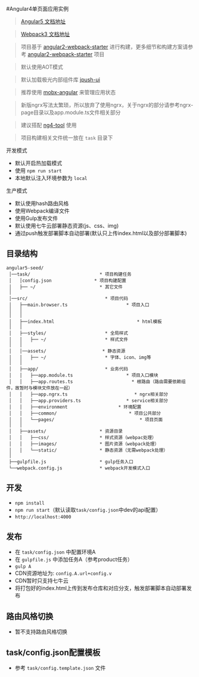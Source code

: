 #Angular4单页面应用实例

> [Angular5 文档地址](https://angular.io/docs)

> [Webpack3 文档地址](https://webpack.js.org/api/)

> 项目基于 [angular2-webpack-starter](https://github.com/AngularClass/angular2-webpack-starter) 进行构建，更多细节和构建方案请参考 [angular2-webpack-starter](https://github.com/AngularClass/angular2-webpack-starter) 项目

>默认使用AOT模式

>默认加载极光内部组件库 [jpush-ui](https://www.npmjs.com/package/jpush-ui)

>推荐使用 [mobx-angular](https://github.com/mobxjs/mobx-angular) 来管理应用状态

>新版ngrx写法太繁琐，所以放弃了使用ngrx，关于ngrx的部分请参考ngrx-page目录以及app.module.ts文件相关部分

>建议搭配 [ng4-tool](https://www.npmjs.com/package/ng4-tool) 使用

>项目构建相关文件统一放在 `task` 目录下

开发模式

* 默认开启热加载模式
* 使用 `npm run start` 
* 本地默认注入环境参数为 `local`

生产模式

* 默认使用hash路由风格
* 使用Webpack编译文件
* 使用Gulp发布文件
* 默认使用七牛云部署静态资源(js、css、img)
* 通过push触发部署脚本自动部署(默认只上传index.html以及部分部署脚本)

## 目录结构
```
angular5-seed/
 │──task/                          * 项目构建任务
 │   │config.json                * 项目构建配置
 │   ├── ~/                        * 其它文件
 │
 │──src/                             * 项目代码
 │   ├──main.browser.ts                      * 项目入口
 │   │
 │   │
 │   ├──index.html                               * html模板
 │   │
 │   ├──styles/                      * 全局样式
 │   │   ├── ~/                      * 样式文件
 │   │
 │   │──assets/                     * 静态资源
 │   │   ├── ~/                      * 字体、icon、img等
 │   │
 │   ├──app/                         * 业务代码
 │   │   ├──app.module.ts                    * 项目入口模块
 │   │   ├──app.routes.ts                      * 根路由（路由需要依赖组件，故暂时与模块文件放在一起）
 │   │   ├──app.ngrx.ts                         * ngrx相关部分
 │   │   ├──app.providers.ts                 * service相关部分
 │   │   ├──environment                   * 环境配置
 │   │   ├──common/                           * 项目公共部分
 │   │   └──pages/                 				  * 项目页面
 │   │
 │   ├──assets/                    * 资源目录
 │   │   ├──css/                   * 样式资源（webpac处理） 
 │   │   ├──images/                * 图片资源（webpack处理）
 │   │   └──static/                * 静态资源（无需webpack处理）
 │
 ├──gulpfile.js                    * gulp任务入口
 └──webpack.config.js              * webpack开发模式入口

```
## 开发
* `npm install`
* `npm run start`（默认读取`task/config.json`中dev的api配置）
* `http://localhost:4000`

## 发布
* 在 `task/config.json` 中配置环境A
* 在 `gulpfile.js` 中添加任务A（参考product任务）
*  `gulp A`
* CDN资源地址为: `config.A.url+config.v`
* CDN暂时只支持七牛云
* 将打包好的index.html上传到发布仓库和对应分支，触发部署脚本自动部署发布

## 路由风格切换
* 暂不支持路由风格切换

## task/config.json配置模板
* 参考 `task/config.template.json` 文件

